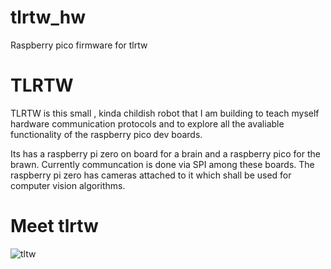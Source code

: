 # tlrtw_hw
Raspberry pico firmware for tlrtw 

# TLRTW
TLRTW is this small , kinda childish robot that I am building to teach myself hardware communication protocols and to explore all the 
avaliable functionality of the raspberry pico dev boards.

Its has a raspberry pi zero on board for a  brain and a raspberry pico for the brawn. Currently communcation is done via SPI among these boards.
The raspberry  pi zero has cameras attached to it which shall be used for computer vision algorithms.

# Meet tlrtw
![tltw](https://github.com/jfarhanm/tlrtw_hw/assets/91935577/e3042b2f-983c-4517-9a32-52d8080ee4bf)
